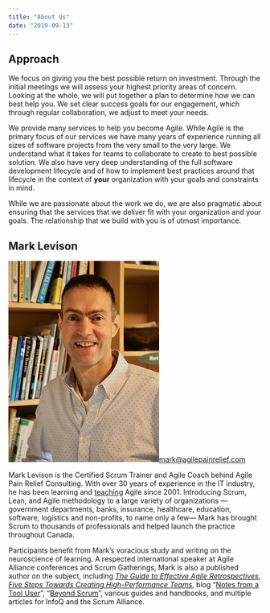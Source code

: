 ```yaml
---
title: "About Us"
date: "2019-09-13"
---
```


## Approach

We focus on giving you the best possible return on investment. Through the initial meetings we will assess your highest priority areas of concern. Looking at the whole, we will put together a plan to determine how we can best help you. We set clear success goals for our engagement, which through regular collaboration, we adjust to meet your needs.

We provide many services to help you become Agile. While Agile is the primary focus of our services we have many years of experience running all sizes of software projects from the very small to the very large. We understand what it takes for teams to collaborate to create to best possible solution. We also have very deep understanding of the full software development lifecycle and of how to implement best practices around that lifecycle in the context of **your** organization with your goals and constraints in mind.

While we are passionate about the work we do, we are also pragmatic about ensuring that the services that we deliver fit with your organization and your goals. The relationship that we build with you is of utmost importance.

## Mark Levison

![Certified Scrum Trainer Mark Levison, Agile Pain Relief Consulting](images/headshot-facing-left-square.jpg)mark@agilepainrelief.com

Mark Levison is the Certified Scrum Trainer and Agile Coach behind Agile Pain Relief Consulting. With over 30 years of experience in the IT industry, he has been learning and [teaching](/certified-scrum-agile-training) Agile since 2001. Introducing Scrum, Lean, and Agile methodology to a large variety of organizations —government departments, banks, insurance, healthcare, education, software, logistics and non-profits, to name only a few— Mark has brought Scrum to thousands of professionals and helped launch the practice throughout Canada.

Participants benefit from Mark’s voracious study and writing on the neuroscience of learning. A respected international speaker at Agile Alliance conferences and Scrum Gatherings, Mark is also a published author on the subject, including [_The Guide to Effective Agile Retrospectives_](/guide-to-effective-agile-retrospectives), _[Five Steps Towards Creating High-Performance Teams](/high-performance-teams)_, blog “[Notes from a Tool User](/blog)”, “[Beyond Scrum](/blog/beyond-scrum-blog-series.html)”, various guides and handbooks, and multiple articles for InfoQ and the Scrum Alliance.
